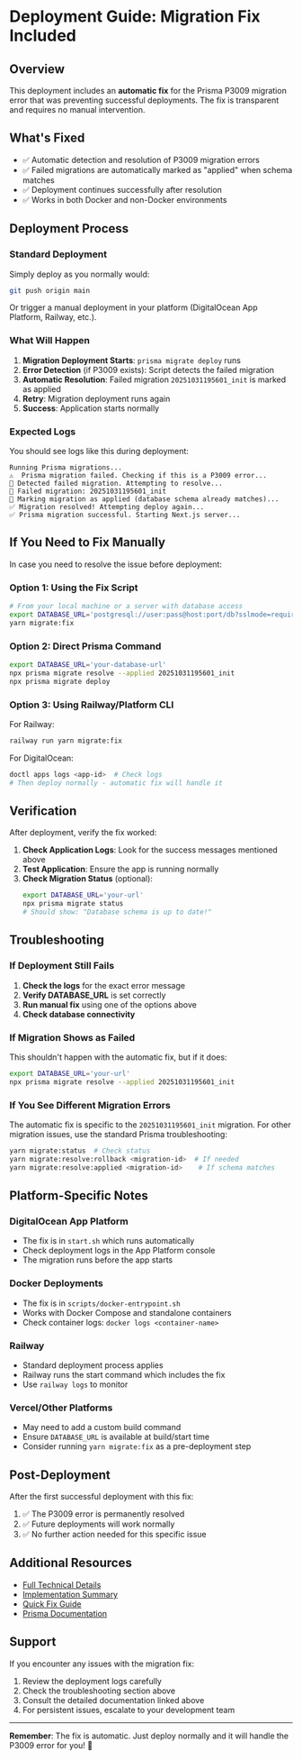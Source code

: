 # Deployment Guide: Migration Fix Included

## Overview

This deployment includes an **automatic fix** for the Prisma P3009 migration error that was preventing successful deployments. The fix is transparent and requires no manual intervention.

## What's Fixed

- ✅ Automatic detection and resolution of P3009 migration errors
- ✅ Failed migrations are automatically marked as "applied" when schema matches
- ✅ Deployment continues successfully after resolution
- ✅ Works in both Docker and non-Docker environments

## Deployment Process

### Standard Deployment

Simply deploy as you normally would:

```bash
git push origin main
```

Or trigger a manual deployment in your platform (DigitalOcean App Platform, Railway, etc.).

### What Will Happen

1. **Migration Deployment Starts**: `prisma migrate deploy` runs
2. **Error Detection** (if P3009 exists): Script detects the failed migration
3. **Automatic Resolution**: Failed migration `20251031195601_init` is marked as applied
4. **Retry**: Migration deployment runs again
5. **Success**: Application starts normally

### Expected Logs

You should see logs like this during deployment:

```
Running Prisma migrations...
⚠️  Prisma migration failed. Checking if this is a P3009 error...
🔧 Detected failed migration. Attempting to resolve...
📝 Failed migration: 20251031195601_init
🔧 Marking migration as applied (database schema already matches)...
✅ Migration resolved! Attempting deploy again...
✅ Prisma migration successful. Starting Next.js server...
```

## If You Need to Fix Manually

In case you need to resolve the issue before deployment:

### Option 1: Using the Fix Script

```bash
# From your local machine or a server with database access
export DATABASE_URL='postgresql://user:pass@host:port/db?sslmode=require'
yarn migrate:fix
```

### Option 2: Direct Prisma Command

```bash
export DATABASE_URL='your-database-url'
npx prisma migrate resolve --applied 20251031195601_init
npx prisma migrate deploy
```

### Option 3: Using Railway/Platform CLI

For Railway:
```bash
railway run yarn migrate:fix
```

For DigitalOcean:
```bash
doctl apps logs <app-id>  # Check logs
# Then deploy normally - automatic fix will handle it
```

## Verification

After deployment, verify the fix worked:

1. **Check Application Logs**: Look for the success messages mentioned above
2. **Test Application**: Ensure the app is running normally
3. **Check Migration Status** (optional):
   ```bash
   export DATABASE_URL='your-url'
   npx prisma migrate status
   # Should show: "Database schema is up to date!"
   ```

## Troubleshooting

### If Deployment Still Fails

1. **Check the logs** for the exact error message
2. **Verify DATABASE_URL** is set correctly
3. **Run manual fix** using one of the options above
4. **Check database connectivity**

### If Migration Shows as Failed

This shouldn't happen with the automatic fix, but if it does:

```bash
export DATABASE_URL='your-url'
npx prisma migrate resolve --applied 20251031195601_init
```

### If You See Different Migration Errors

The automatic fix is specific to the `20251031195601_init` migration. For other migration issues, use the standard Prisma troubleshooting:

```bash
yarn migrate:status  # Check status
yarn migrate:resolve:rollback <migration-id>  # If needed
yarn migrate:resolve:applied <migration-id>    # If schema matches
```

## Platform-Specific Notes

### DigitalOcean App Platform

- The fix is in `start.sh` which runs automatically
- Check deployment logs in the App Platform console
- The migration runs before the app starts

### Docker Deployments

- The fix is in `scripts/docker-entrypoint.sh`
- Works with Docker Compose and standalone containers
- Check container logs: `docker logs <container-name>`

### Railway

- Standard deployment process applies
- Railway runs the start command which includes the fix
- Use `railway logs` to monitor

### Vercel/Other Platforms

- May need to add a custom build command
- Ensure `DATABASE_URL` is available at build/start time
- Consider running `yarn migrate:fix` as a pre-deployment step

## Post-Deployment

After the first successful deployment with this fix:

1. ✅ The P3009 error is permanently resolved
2. ✅ Future deployments will work normally
3. ✅ No further action needed for this specific issue

## Additional Resources

- [Full Technical Details](./MIGRATION_P3009_FIX.md)
- [Implementation Summary](./PRISMA_MIGRATION_FIX_SUMMARY.md)
- [Quick Fix Guide](./.github_remove/MIGRATION_QUICKFIX.md)
- [Prisma Documentation](https://www.prisma.io/docs/guides/migrate/production-troubleshooting)

## Support

If you encounter any issues with the migration fix:

1. Review the deployment logs carefully
2. Check the troubleshooting section above
3. Consult the detailed documentation linked above
4. For persistent issues, escalate to your development team

---

**Remember**: The fix is automatic. Just deploy normally and it will handle the P3009 error for you! 🚀
